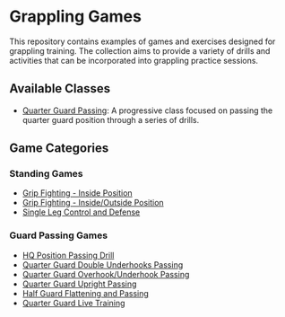 # Grappling Games

This repository contains examples of games and exercises designed for grappling training. The collection aims to provide a variety of drills and activities that can be incorporated into grappling practice sessions.

## Available Classes

- [Quarter Guard Passing](/classes/guard/passing/quarter-guard-passing.md): A progressive class focused on passing the quarter guard position through a series of drills.

## Game Categories

### Standing Games
- [Grip Fighting - Inside Position](/games/standing/grip-fighting-inside-position.md)
- [Grip Fighting - Inside/Outside Position](/games/standing/grip-fighting-inside-outside-position.md)
- [Single Leg Control and Defense](/games/standing/single-leg-control-and-defense.md)

### Guard Passing Games
- [HQ Position Passing Drill](/games/guard/passing/hq-position-passing-drill.md)
- [Quarter Guard Double Underhooks Passing](/games/guard/passing/quarter-guard-double-underhooks-passing.md)
- [Quarter Guard Overhook/Underhook Passing](/games/guard/passing/quarter-guard-overhook-underhook-passing.md)
- [Quarter Guard Upright Passing](/games/guard/passing/quarter-guard-upright-passing.md)
- [Half Guard Flattening and Passing](/games/guard/passing/half-guard-flattening-and-passing.md)
- [Quarter Guard Live Training](/games/guard/passing/quarter-guard-live-training.md)
